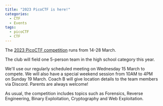```yaml
---
title: "2023 PicoCTF is here!"
categories:
  - CTF
  - Events
tags:
  - picoCTF
  - CTF
---
```


The [2023 PicoCTF
competition](https://picoctf.org/competitions/2023-spring.html) runs from 14-28
March.

The club will field one 5-person team in the high school category this year.

We'll use our regularly scheduled meeting on Wednesday 15 March to compete. We
will also have a
special weekend session from 10AM to 4PM on Sunday 19 March. Coach B will give
location details to the team members via Discord. Parents are always welcome!

As usual, the competition includes topics such as Forensics, Reverse
Engineering, Binary Exploitation, Cryptography and Web Exploitation.